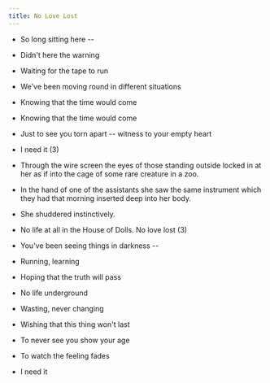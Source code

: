 ```yaml
---
title: No Love Lost
---
```

- So long sitting here --
- Didn't here the warning
- Waiting for the tape to run
- We've been moving round in different
situations
- Knowing that the time would come
- Knowing that the time would come
- Just to see you torn apart --
witness to your empty heart
- I need it (3)

- Through the wire screen the eyes
of those standing outside
locked in at her as if into the cage
of some rare creature in a zoo.
- In the hand of one of the assistants she saw
the same instrument which they had that
morning inserted deep
into her body.
- She shuddered instinctively.
- No life at all in the House
of Dolls. No love lost (3)

- You've been seeing things in darkness --
- Running, learning
- Hoping that the truth will pass
- No life underground
- Wasting, never changing
- Wishing that this thing won't last
- To never see you show your age
- To watch the feeling fades
- I need it



